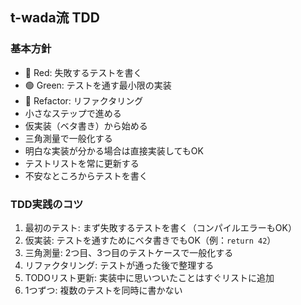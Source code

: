 ## t-wada流 TDD
### 基本方針
- 🔴 Red: 失敗するテストを書く
- 🟢 Green: テストを通す最小限の実装
- 🔵 Refactor: リファクタリング
- 小さなステップで進める
- 仮実装（ベタ書き）から始める
- 三角測量で一般化する
- 明白な実装が分かる場合は直接実装してもOK
- テストリストを常に更新する
- 不安なところからテストを書く

### TDD実践のコツ
1. 最初のテスト: まず失敗するテストを書く（コンパイルエラーもOK）
2. 仮実装: テストを通すためにベタ書きでもOK（例：`return 42`）
3. 三角測量: 2つ目、3つ目のテストケースで一般化する
4. リファクタリング: テストが通った後で整理する
5. TODOリスト更新: 実装中に思いついたことはすぐリストに追加
6. 1つずつ: 複数のテストを同時に書かない
